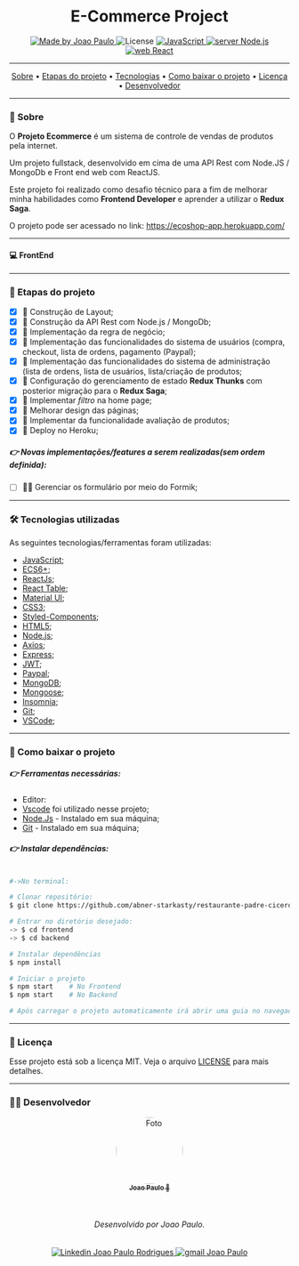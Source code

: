 <h1 align="center">
    E-Commerce Project
</h1>

<p align="center">
  <a href="https://www.linkedin.com/in/joaorpereira/">
    <img 
        alt="Made by Joao Paulo" 
        src="https://img.shields.io/badge/MADE%20BY-Joao%20Paulo-%230077b5?style=flat-square&logo=linkedin">
  </a>

  <img alt="License" src="https://img.shields.io/badge/license-MIT-%20brightgreen?style=flat-square&logo=">

  <a href="https://www.javascript.com/">
    <img 
        alt="JavaScript" 
        src="https://img.shields.io/badge/STACK-JavaScript-%23F7DF1E?style=flat-square&logo=JAVASCRIPT">
  </a>
  <a href="https://github.com/abner-starkasty/restaurante-padre-cicero/tree/main/backend">
    <img 
        alt="server Node.js" 
        src="https://img.shields.io/badge/Server-Node.js-%23339933?style=flat-square&logo=node.js">
  </a>
  <a href="https://github.com/abner-starkasty/restaurante-padre-cicero/tree/main/frontend">
    <img 
        alt="web React" 
        src="https://img.shields.io/badge/Web-React-%23007ACC?style=flat-square&logo=REACT">
  </a>
</p>

---

<p align="center">
 <a href="#-sobre">Sobre</a> •
 <a href="#-etapas-do-projeto">Etapas do projeto</a> • 
 <a href="#-tecnologias-utilizadas">Tecnologias</a> • 
 <a href="#-como-baixar-o-projeto">Como baixar o projeto</a> • 
 <a href="#-licença">Licença</a> • 
 <a href="#-desenvolvedor">Desenvolvedor</a>
</p>

---
### 🔖 Sobre

O **Projeto Ecommerce** é um sistema de controle de vendas de produtos pela internet.

Um projeto fullstack, desenvolvido em cima de uma API Rest com Node.JS / MongoDb e Front end web com ReactJS.

Este projeto foi realizado como desafio técnico para a fim de melhorar minha habilidades como **Frontend Developer** e aprender a utilizar o **Redux Saga**.

O projeto pode ser acessado no link: https://ecoshop-app.herokuapp.com/

---
#### 💻 FrontEnd

<p align="center">

</p>

---
### 📝 Etapas do projeto

 - [x] 💯 Construção de Layout;
 - [x] 💯 Construção da API Rest com Node.js / MongoDb;
 - [x] 💯 Implementação da regra de negócio;
 - [x] 💯 Implementação das funcionalidades do sistema de usuários (compra, checkout, lista de ordens, pagamento (Paypal);
 - [x] 💯 Implementação das funcionalidades do sistema de administração (lista de ordens, lista de usuários, lista/criação de produtos;
 - [x] 💯 Configuração do gerenciamento de estado **Redux Thunks** com posterior migração para o **Redux Saga**;
 - [x] 💯 Implementar *filtro* na home page;
 - [x] 💯 Melhorar design das páginas;
 - [x] 💯 Implementar da funcionalidade avaliação de produtos;
 - [x] 💯 Deploy no Heroku;
##### 👉 Novas implementações/features a serem realizadas(sem ordem definida):
 - [ ] 👨‍💻  Gerenciar os formulário por meio do Formik;

---
### 🛠 Tecnologias utilizadas

As seguintes tecnologias/ferramentas foram utilizadas:

- [JavaScript](https://www.javascript.com/);
- [ECS6+](http://www.ecma-international.org/ecma-262/6.0/);
- [ReactJs](https://reactjs.org/);
- [React Table](https://react-table.tanstack.com/);
- [Material UI](https://material-ui.com/pt/);
- [CSS3](https://developer.mozilla.org/en-US/docs/Web/CSS);
- [Styled-Components](https://styled-components.com/);
- [HTML5](https://developer.mozilla.org/en-US/docs/Web/HTML);
- [Node.js](https://nodejs.org/en/);
- [Axios](https://www.npmjs.com/package/axios);
- [Express](https://expressjs.com/);
- [JWT](https://jwt.io/);
- [Paypal](https://developer.paypal.com/classic-home);
- [MongoDB](https://www.mongodb.com/);
- [Mongoose](https://mongoosejs.com/);
- [Insomnia](https://insomnia.rest/);
- [Git](https://git-scm.com/);
- [VSCode](https://code.visualstudio.com/);

---
### 📎 Como baixar o projeto

##### 👉 Ferramentas necessárias:
- Editor:
- [Vscode](https://code.visualstudio.com/) foi utilizado nesse projeto; 
- [Node.Js](https://nodejs.org/en/) - Instalado em sua máquina;
- [Git](https://git-scm.com/downloads) - Instalado em sua máquina;

##### 👉 Instalar dependências:

```bash

#->No terminal:

# Clonar repositório:
$ git clone https://github.com/abner-starkasty/restaurante-padre-cicero

# Entrar no diretório desejado:
-> $ cd frontend
-> $ cd backend

# Instalar dependências
$ npm install

# Iniciar o projeto
$ npm start    # No Frontend
$ npm start    # No Backend

# Após carregar o projeto automaticamente irá abrir uma guia no navegador padrão.

```
---
### 📜 Licença

Esse projeto está sob a licença MIT. Veja o arquivo [LICENSE](LICENSE) para mais detalhes.

---

### 👨‍💻 Desenvolvedor

<p align="center">
    <a href="https://blog.rocketseat.com.br/author/thiago/">
        <img 
            style="border-radius: 50%;" 
            src="https://media-exp1.licdn.com/dms/image/C4D03AQGEHyoBgJ7tNQ/profile-displayphoto-shrink_200_200/0/1597502062146?e=1617235200&v=beta&t=n4EVd2fDroZ4tR3DiY6iXIs-27xhiGXwwoRuZh10ElQ" 
            width="120px;" 
            alt="Foto">
        <br/>
        <sub><b>Joao Paulo  🚀</b></sub>
    </a>
</p>
</br>
<h6 align="center">
    Desenvolvido por Joao Paulo.
</h6>

<p align="center">
    <a href="https://www.linkedin.com/in/joaorpereira">
    <img 
        alt="Linkedin Joao Paulo Rodrigues" 
        src="https://img.shields.io/badge/-Joao%20Paulo-%230077b5?style=flat-square&logo=linkedin">
    </a>
    <a href="mailto:rpjoaopaulo28@gmail.com">
        <img 
            alt="gmail Joao Paulo" 
            src="https://img.shields.io/badge/-Gmail-%23c14438?style=flat-square&logo=gmail&logoColor=white">
    </a>
</p>

